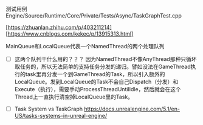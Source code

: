 测试用例
Engine/Source/Runtime/Core/Private/Tests/Async/TaskGraphTest.cpp

[https://zhuanlan.zhihu.com/p/403211214]
[https://www.cnblogs.com/kekec/p/13915313.html]

MainQueue和LocalQueue代表一个NamedThread的两个处理队列
* [ ] 这两个队列干什么用的？？？
因为NamedThread不像AnyThread那种只循环取任务的，所以无法简单的支持任务分发的递归。譬如没法在GameThread执行的task里再分发一个到GameThread的Task，所以引入额外的LocalQueue。发到LocalQueue的Task不会自己Dispatch（分发）和Execute（执行），需要手动ProcessThreadUntilIdle，然后就会在这个Thread上一直执行清空掉LocalQueue里的Task。

* [ ] Task System vs TaskGraph
https://docs.unrealengine.com/5.1/en-US/tasks-systems-in-unreal-engine/

